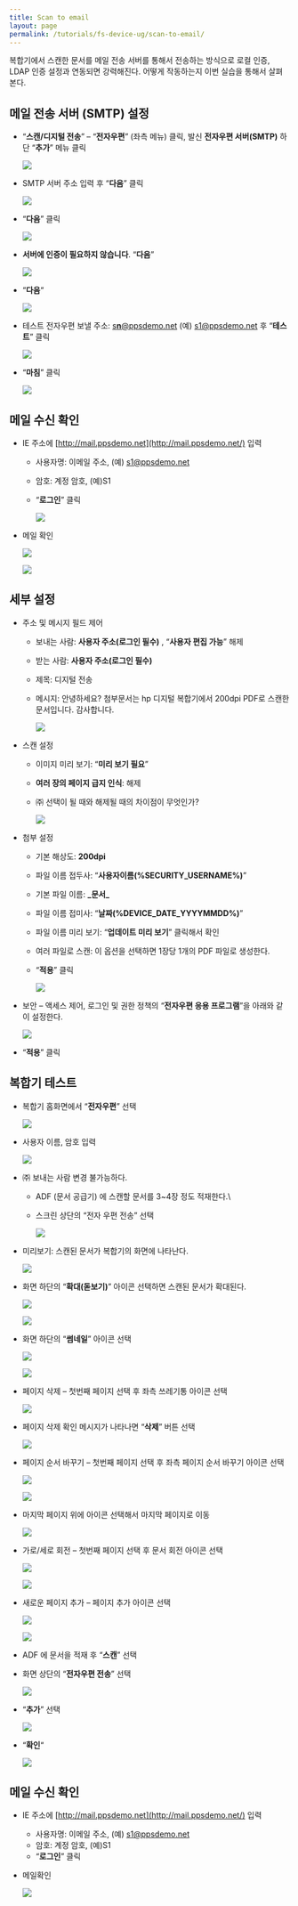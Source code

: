 ```yaml
---
title: Scan to email
layout: page
permalink: /tutorials/fs-device-ug/scan-to-email/
---
```

복합기에서 스캔한 문서를 메일 전송 서버를 통해서 전송하는 방식으로 로컬 인증, LDAP 인증 설정과 연동되면 강력해진다. 어떻게 작동하는지 이번 실습을 통해서 살펴 본다.

## <span id="__SMTP">메일 전송 서버 (SMTP) 설정</span>

  * “**스캔/디지털 전송**” &#8211; &#8220;**전자우편**&#8221; (좌측 메뉴) 클릭, 발신 **전자우편 서버(SMTP)** 하단 “**추가**” 메뉴 클릭

	![](http://soonmo.github.io/images/1.png)

  * SMTP 서버 주소 입력 후 &#8220;**다음**&#8221; 클릭

	![](http://soonmo.github.io/images/2.png)

  * &#8220;**다음**&#8221; 클릭

	![](http://soonmo.github.io/images/3.png)

  * **서버에 인증이 필요하지 않습니다**. “**다음**”

	![](http://soonmo.github.io/images/4.png)

  * &#8220;**다음**&#8220;

	![](http://soonmo.github.io/images/5.png)

  * 테스트 전자우편 보낼 주소: [s**n**@ppsdemo.net](mailto:sn@ppsdemo.net) (예) <s1@ppsdemo.net> 후 “**테스트**” 클릭

	![](http://soonmo.github.io/images/6.png)

  * &#8220;**마침**&#8221; 클릭

	![](http://soonmo.github.io/images/7.png)

## <span id="i">메일 수신 확인</span>

  * IE 주소에 [http://mail.ppsdemo.net](http://mail.ppsdemo.net/) 입력 
      * 사용자명: 이메일 주소, (예) <s1@ppsdemo.net>
      * 암호: 계정 암호, (예)S1
      * “**로그인**” 클릭

		![](http://soonmo.github.io/images/8.png)

  * 메일 확인

	![](http://soonmo.github.io/images/9.png)

	![](http://soonmo.github.io/images/9-1.png)

## <span id="i-2">세부 설정</span>

  * 주소 및 메시지 필드 제어 
      * 보내는 사람: **사용자 주소(로그인 필수)** , “**사용자 편집 가능**” 해제
      * 받는 사람: **사용자 주소(로그인 필수)**
      * 제목: 디지털 전송
      * 메시지: 안녕하세요? 첨부문서는 hp 디지털 복합기에서 200dpi PDF로 스캔한 문서입니다. 감사합니다.

		![](http://soonmo.github.io/images/11.png)

  * 스캔 설정 
      * 이미지 미리 보기: “**미리 보기 필요**”
      * **여러 장의 페이지 급지 인식**: 해제
      * ㈜ 선택이 될 때와 해제될 때의 차이점이 무엇인가?

		![](http://soonmo.github.io/images/12.png)

  * 첨부 설정 
      * 기본 해상도: **200dpi**
      * 파일 이름 접두사: “**사용자이름(%SECURITY_USERNAME%)**”
      * 기본 파일 이름: **\_문서\_**
      * 파일 이름 접미사: “**날짜(%DEVICE\_DATE\_YYYYMMDD%)**”
      * 파일 이름 미리 보기: “**업데이트 미리 보기**” 클릭해서 확인
      * 여러 파일로 스캔: 이 옵션을 선택하면 1장당 1개의 PDF 파일로 생성한다.
      * &#8220;**적용**&#8221; 클릭

		![](http://soonmo.github.io/images/13.png)

  * 보안 – 액세스 제어, 로그인 및 권한 정책의 “**전자우편 응용 프로그램**”을 아래와 같이 설정한다.

	![](http://soonmo.github.io/images/14.png)

  * &#8220;**적용**&#8221; 클릭

## <span id="i-3">복합기 테스트</span>

  * 복합기 홈화면에서 “**전자우편**” 선택

	![](http://soonmo.github.io/images/15.png)

  * 사용자 이름, 암호 입력

	![](http://soonmo.github.io/images/16.png)

  * ㈜ 보내는 사람 변경 불가능하다. 
      * ADF (문서 공급기) 에 스캔할 문서를 3~4장 정도 적재한다.\
      * 스크린 상단의 “전자 우편 전송” 선택

		![](http://soonmo.github.io/images/17.png)

  * 미리보기: 스캔된 문서가 복합기의 화면에 나타난다.

	![](http://soonmo.github.io/images/18.png)

  * 화면 하단의 “**확대(돋보기)**” 아이콘 선택하면 스캔된 문서가 확대된다.

	![](http://soonmo.github.io/images/magnifier.png)

	![](http://soonmo.github.io/images/19.png)

  * 화면 하단의 “**썸네일**” 아이콘 선택

	![](http://soonmo.github.io/images/thumbnail.png)

	![](http://soonmo.github.io/images/20.png)

  * 페이지 삭제 &#8211; 첫번째 페이지 선택 후 좌측 쓰레기통 아이콘 선택

	![](http://soonmo.github.io/images/delete.png)

  * 페이지 삭제 확인 메시지가 나타나면 “**삭제**” 버튼 선택

	![](http://soonmo.github.io/images/21.png)

  * 페이지 순서 바꾸기 – 첫번째 페이지 선택 후 좌측 페이지 순서 바꾸기 아이콘 선택

	![](http://soonmo.github.io/images/22.png)

	![](http://soonmo.github.io/images/recorder.png)

  * 마지막 페이지 위에 아이콘 선택해서 마지막 페이지로 이동

	![](http://soonmo.github.io/images/22.png)

  * 가로/세로 회전 – 첫번째 페이지 선택 후 문서 회전 아이콘 선택

	![](http://soonmo.github.io/images/rotate.png)

	![](http://soonmo.github.io/images/23.png)

  * 새로운 페이지 추가 – 페이지 추가 아이콘 선택

	![](http://soonmo.github.io/images/add_page.png)

	![](http://soonmo.github.io/images/24.png)

  * ADF 에 문서을 적재 후 “**스캔**” 선택
  * 화면 상단의 “**전자우편 전송**” 선택

	![](http://soonmo.github.io/images/email_app.png)

  * &#8220;**추가**&#8221; 선택

	![](http://soonmo.github.io/images/26.png)

  * &#8220;**확인**&#8220;

	![](http://soonmo.github.io/images/27.png)

## <span id="i-4">메일 수신 확인</span>

  * IE 주소에 [http://mail.ppsdemo.net](http://mail.ppsdemo.net/) 입력 
      * 사용자명: 이메일 주소, (예) <s1@ppsdemo.net>
      * 암호: 계정 암호, (예)S1
      * “**로그인**” 클릭
  * 메일확인

	![](http://soonmo.github.io/images/29.png)